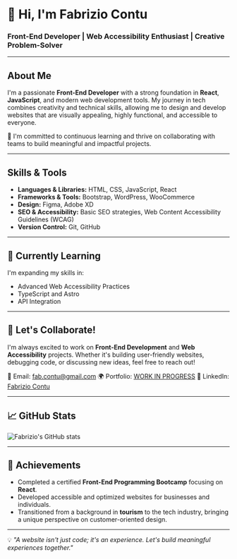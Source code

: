 # 👋 Hi, I'm Fabrizio Contu

### Front-End Developer | Web Accessibility Enthusiast | Creative Problem-Solver

---

## About Me

I'm a passionate **Front-End Developer** with a strong foundation in **React**, **JavaScript**, and modern web development tools. My journey in tech combines creativity and technical skills, allowing me to design and develop websites that are visually appealing, highly functional, and accessible to everyone.

🌟 I'm committed to continuous learning and thrive on collaborating with teams to build meaningful and impactful projects.

---

## Skills & Tools
- **Languages & Libraries:** HTML, CSS, JavaScript, React
- **Frameworks & Tools:** Bootstrap, WordPress, WooCommerce
- **Design:** Figma, Adobe XD
- **SEO & Accessibility:** Basic SEO strategies, Web Content Accessibility Guidelines (WCAG)
- **Version Control:** Git, GitHub

---

## 🌱 Currently Learning
I'm expanding my skills in:
- Advanced Web Accessibility Practices
- TypeScript and Astro
- API Integration

---

## 🤝 Let's Collaborate!
I'm always excited to work on **Front-End Development** and **Web Accessibility** projects. Whether it's building user-friendly websites, debugging code, or discussing new ideas, feel free to reach out!

📧 Email: fab.contu@gmail.com <!-- Replace with your email -->
🌍 Portfolio: [WORK IN PROGRESS](#) <!-- Add your portfolio link -->
💼 LinkedIn: [Fabrizio Contu](https://linkedin.com/in/fabriziocontu)

---

## 📈 GitHub Stats
![Fabrizio's GitHub stats](https://github-readme-stats.vercel.app/api?username=fabrizioContu&show_icons=true&theme=radical)

---

## 🏅 Achievements
- Completed a certified **Front-End Programming Bootcamp** focusing on **React**.
- Developed accessible and optimized websites for businesses and individuals.
- Transitioned from a background in **tourism** to the tech industry, bringing a unique perspective on customer-oriented design.

---

💡 *"A website isn't just code; it's an experience. Let's build meaningful experiences together."*
